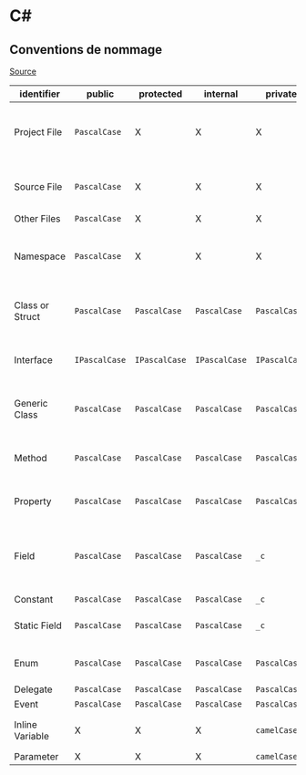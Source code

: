 # C#

## Conventions de nommage
[Source](https://medium.com/@sangekar.shailesh15/net-naming-conventions-de550d6f8a44)

| identifier      | public        | protected     | internal      | private       | notes                                                                    |
|-----------------|---------------|---------------|---------------|---------------|--------------------------------------------------------------------------|
| Project File    | `PascalCase`  | X             | X             | X             | Faire correspondre le nom de l'assembly et le namespace.                 |
| Source File     | `PascalCase`  | X             | X             | X             | Faire correspondre le nom de la classe.                                  |
| Other Files     | `PascalCase`  | X             | X             | X             |                                                                          |
| Namespace       | `PascalCase`  | X             | X             | X             | Faire correspondre le nom du projet/assembly partiellement.              |
| Class or Struct | `PascalCase`  | `PascalCase`  | `PascalCase`  | `PascalCase`  | Ajouter un suffixe pour les classes et les structures.                   |
| Interface       | `IPascalCase` | `IPascalCase` | `IPascalCase` | `IPascalCase` | Ajouter un préfixe avec une majuscule I.                                 |
| Generic Class   | `PascalCase`  | `PascalCase`  | `PascalCase`  | `PascalCase`  | Utiliser `T` ou `K` comme identifiant de type.                           |
| Method          | `PascalCase`  | `PascalCase`  | `PascalCase`  | `PascalCase`  | Utiliser un verbe ou un couple verbe-objet.                              |
| Property        | `PascalCase`  | `PascalCase`  | `PascalCase`  | `PascalCase`  | Ne pas ajouter `Get` ou `Set` au préfixe.                                |
| Field           | `PascalCase`  | `PascalCase`  | `PascalCase`  | `_c`          | N'utiliser que les champs privés. Ne pas utiliser la notation hongroise! |
| Constant        | `PascalCase`  | `PascalCase`  | `PascalCase`  | `_c`          |                                                                          |
| Static Field    | `PascalCase`  | `PascalCase`  | `PascalCase`  | `_c`          | N'utiliser que les champs privés.                                        |
| Enum            | `PascalCase`  | `PascalCase`  | `PascalCase`  | `PascalCase`  | Les options sont également en PascalCase.                                |
| Delegate        | `PascalCase`  | `PascalCase`  | `PascalCase`  | `PascalCase`  |                                                                          |
| Event           | `PascalCase`  | `PascalCase`  | `PascalCase`  | `PascalCase`  |                                                                          |
| Inline Variable | X             | X             | X             | `camelCase`   | Éviter les noms courts et les noms en liste.                             |
| Parameter       | X             | X             | X             | `camelCase`   |                                                                          |

